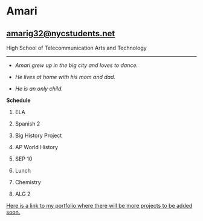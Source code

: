 # Amari


## amarig32@nycstudents.net

High School of Telecommunication Arts and Technology

---

* _Amari grew up in the big city and loves to dance._

* _He lives at home with his mom and dad._

* _He is an only child._

**Schedule**

1. ELA


2. Spanish 2


3. Big History Project


4. AP World History


5. SEP 10


6. Lunch


7. Chemistry


8. ALG 2

[Here is a link to my portfolio where there will be more projects to be added soon.](https://amarig7238.github.io/index.html)


